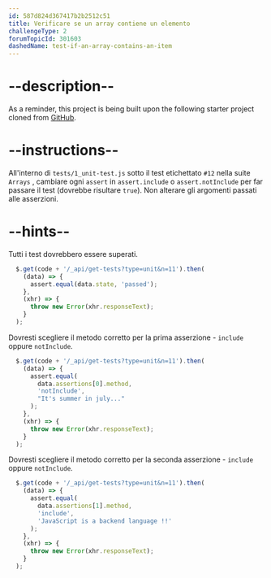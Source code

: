 ```yaml
---
id: 587d824d367417b2b2512c51
title: Verificare se un array contiene un elemento
challengeType: 2
forumTopicId: 301603
dashedName: test-if-an-array-contains-an-item
---
```


# --description--

As a reminder, this project is being built upon the following starter project cloned from <a href="https://github.com/freeCodeCamp/boilerplate-mochachai/" target="_blank" rel="noopener noreferrer nofollow">GitHub</a>.

# --instructions--

All'interno di `tests/1_unit-test.js` sotto il test etichettato `#12` nella suite `Arrays` , cambiare ogni `assert` in `assert.include` o `assert.notInclude` per far passare il test (dovrebbe risultare `true`). Non alterare gli argomenti passati alle asserzioni.

# --hints--

Tutti i test dovrebbero essere superati.

```js
  $.get(code + '/_api/get-tests?type=unit&n=11').then(
    (data) => {
      assert.equal(data.state, 'passed');
    },
    (xhr) => {
      throw new Error(xhr.responseText);
    }
  );
```

Dovresti scegliere il metodo corretto per la prima asserzione - `include` oppure `notInclude`.

```js
  $.get(code + '/_api/get-tests?type=unit&n=11').then(
    (data) => {
      assert.equal(
        data.assertions[0].method,
        'notInclude',
        "It's summer in july..."
      );
    },
    (xhr) => {
      throw new Error(xhr.responseText);
    }
  );
```

Dovresti scegliere il metodo corretto per la seconda asserzione - `include` oppure `notInclude`.

```js
  $.get(code + '/_api/get-tests?type=unit&n=11').then(
    (data) => {
      assert.equal(
        data.assertions[1].method,
        'include',
        'JavaScript is a backend language !!'
      );
    },
    (xhr) => {
      throw new Error(xhr.responseText);
    }
  );
```

